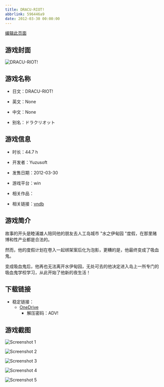 ```yaml
---
title: DRACU-RIOT!
abbrlink: 596446a9
date: 2012-03-30 00:00:00
---
```

[编辑此页面](https://github.com/ACG-3/ADV3-source/blob/main/source/_posts/games/DRACU-RIOT%21.md)

## 游戏封面

![DRACU-RIOT!](https://pan.timero.xyz/d/onedrive/img_lib_001/DRACU-RIOT%21_cover.avif)


## 游戏名称

- 日文：DRACU-RIOT!
- 英文：None
- 中文：None

- 别名：ドラクリオット


## 游戏信息

- 时长：44.7 h
- 开发者：Yuzusoft
- 发售日期：2012-03-30
- 游戏平台：win
- 相关作品：

- 相关链接：[vndb](https://vndb.org/v8213)


## 游戏简介

故事的开头是睦浦雄人陪同他的朋友去人工岛城市 "水之伊甸园 "度假，在那里赌博和性产业都是合法的。

然而，他的度假计划在卷入一起绑架案后化为泡影，更糟的是，他最终变成了吸血鬼。

变成吸血鬼后，他再也无法离开水伊甸园，无处可去的他决定进入岛上一所专门的吸血鬼学校学习，从此开始了他新的夜生活！




## 下载链接

- 稳定链接：
    - [OneDrive](https://pan.timero.xyz/onedrive/adv_lib_001/DRACU-RIOT%21)
        - 解压密码：ADV!



## 游戏截图


![Screenshot 1](https://pan.timero.xyz/d/onedrive/img_lib_001/DRACU-RIOT%21_Screenshot_1.avif)

![Screenshot 2](https://pan.timero.xyz/d/onedrive/img_lib_001/DRACU-RIOT%21_Screenshot_2.avif)

![Screenshot 3](https://pan.timero.xyz/d/onedrive/img_lib_001/DRACU-RIOT%21_Screenshot_3.avif)

![Screenshot 4](https://pan.timero.xyz/d/onedrive/img_lib_001/DRACU-RIOT%21_Screenshot_4.avif)

![Screenshot 5](https://pan.timero.xyz/d/onedrive/img_lib_001/DRACU-RIOT%21_Screenshot_5.avif)

